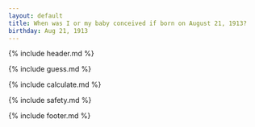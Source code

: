 ```yaml
---
layout: default
title: When was I or my baby conceived if born on August 21, 1913?
birthday: Aug 21, 1913
---
```


{% include header.md %}

{% include guess.md %}

{% include calculate.md %}

{% include safety.md %}

{% include footer.md %}



